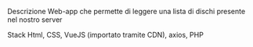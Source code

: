 Descrizione
Web-app che permette di leggere una lista di dischi presente nel nostro server

Stack
Html, CSS, VueJS (importato tramite CDN), axios, PHP

